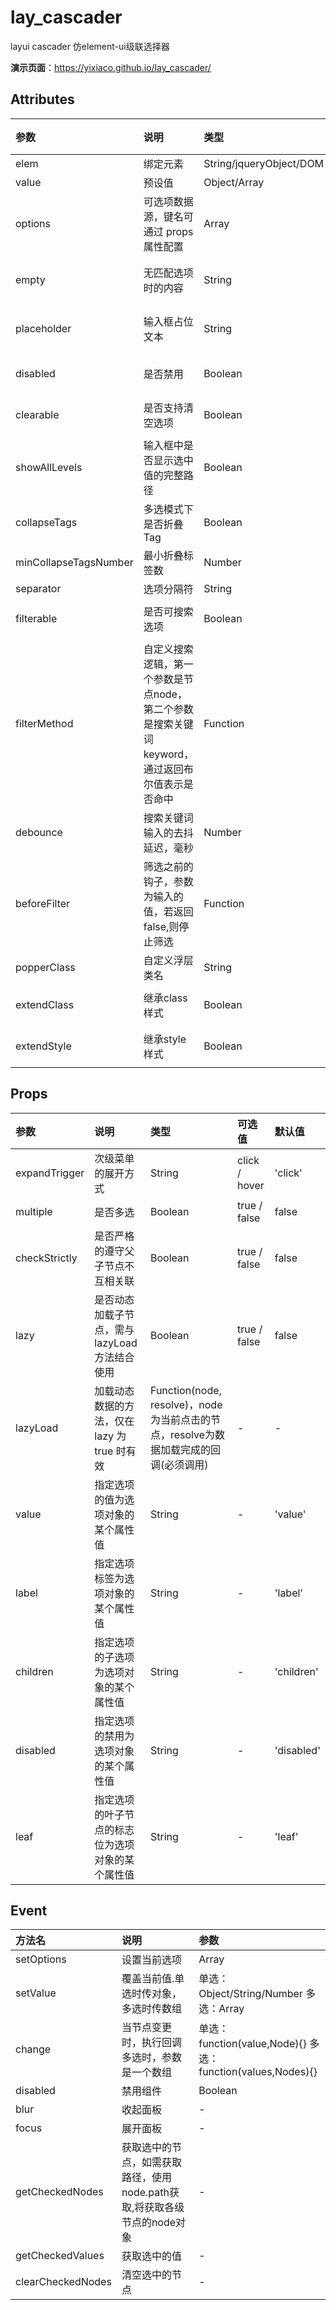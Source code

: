# lay_cascader
layui cascader 仿element-ui级联选择器

**演示页面**：https://yixiaco.github.io/lay_cascader/

## Attributes

| 参数                  | 说明                                                         | 类型                    | 可选值       | 默认值     |
| :-------------------- | :----------------------------------------------------------- | :---------------------- | :----------- | :--------- |
| elem                  | 绑定元素                                                     | String/jqueryObject/DOM | -            | -          |
| value                 | 预设值                                                       | Object/Array            | -            | null       |
| options               | 可选项数据源，键名可通过 props 属性配置                      | Array                   | -            | []         |
| empty                 | 无匹配选项时的内容                                           | String                  | -            | '暂无数据' |
| placeholder           | 输入框占位文本                                               | String                  | -            | '请选择'   |
| disabled              | 是否禁用                                                     | Boolean                 | true / false | false      |
| clearable             | 是否支持清空选项                                             | Boolean                 | true / false | false      |
| showAllLevels         | 输入框中是否显示选中值的完整路径                             | Boolean                 | true / false | true       |
| collapseTags          | 多选模式下是否折叠Tag                                        | Boolean                 | true / false | false      |
| minCollapseTagsNumber | 最小折叠标签数                                               | Number                  | -            | 1          |
| separator             | 选项分隔符                                                   | String                  | -            | ' / '      |
| filterable            | 是否可搜索选项                                               | Boolean                 | true / false | false      |
| filterMethod          | 自定义搜索逻辑，第一个参数是节点node，第二个参数是搜索关键词keyword，通过返回布尔值表示是否命中 | Function                | -            | -          |
| debounce              | 搜索关键词输入的去抖延迟，毫秒                               | Number                  | -            | 300        |
| beforeFilter          | 筛选之前的钩子，参数为输入的值，若返回 false,则停止筛选      | Function                | -            | -          |
| popperClass           | 自定义浮层类名                                               | String                  | -            | ''         |
| extendClass           | 继承class样式                                                | Boolean                 | true / false | false      |
| extendStyle           | 继承style样式                                                | Boolean                 | true / false | false      |

## Props

| 参数          | 说明                                             | 类型                                                         | 可选值        | 默认值     |
| :------------ | :----------------------------------------------- | :----------------------------------------------------------- | :------------ | :--------- |
| expandTrigger | 次级菜单的展开方式                               | String                                                       | click / hover | 'click'    |
| multiple      | 是否多选                                         | Boolean                                                      | true / false  | false      |
| checkStrictly | 是否严格的遵守父子节点不互相关联                 | Boolean                                                      | true / false  | false      |
| lazy          | 是否动态加载子节点，需与 lazyLoad 方法结合使用   | Boolean                                                      | true / false  | false      |
| lazyLoad      | 加载动态数据的方法，仅在 lazy 为 true 时有效     | Function(node, resolve)，node为当前点击的节点，resolve为数据加载完成的回调(必须调用) | -             | -          |
| value         | 指定选项的值为选项对象的某个属性值               | String                                                       | -             | 'value'    |
| label         | 指定选项标签为选项对象的某个属性值               | String                                                       | -             | 'label'    |
| children      | 指定选项的子选项为选项对象的某个属性值           | String                                                       | -             | 'children' |
| disabled      | 指定选项的禁用为选项对象的某个属性值             | String                                                       | -             | 'disabled' |
| leaf          | 指定选项的叶子节点的标志位为选项对象的某个属性值 | String                                                       | -             | 'leaf'     |

## Event

| 方法名            | 说明                                                         | 参数                                                        |
| :---------------- | :----------------------------------------------------------- | :---------------------------------------------------------- |
| setOptions        | 设置当前选项                                                 | Array                                                       |
| setValue          | 覆盖当前值.单选时传对象，多选时传数组                        | 单选：Object/String/Number 多选：Array                      |
| change            | 当节点变更时，执行回调 多选时，参数是一个数组                | 单选：function(value,Node){} 多选：function(values,Nodes){} |
| disabled          | 禁用组件                                                     | Boolean                                                     |
| blur              | 收起面板                                                     | -                                                           |
| focus             | 展开面板                                                     | -                                                           |
| getCheckedNodes   | 获取选中的节点，如需获取路径，使用node.path获取,将获取各级节点的node对象 | -                                                           |
| getCheckedValues  | 获取选中的值                                                 | -                                                           |
| clearCheckedNodes | 清空选中的节点                                               | -                                                           |

